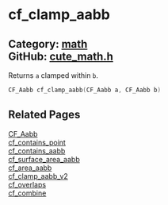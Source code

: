 [//]: # (This file is automatically generated by Cute Framework's docs parser.)
[//]: # (Do not edit this file by hand!)
[//]: # (See: https://github.com/RandyGaul/cute_framework/blob/master/samples/docs_parser.cpp)
[](../header.md ':include')

# cf_clamp_aabb

Category: [math](/api_reference?id=math)  
GitHub: [cute_math.h](https://github.com/RandyGaul/cute_framework/blob/master/include/cute_math.h)  
---

Returns `a` clamped within `b`.

```cpp
CF_Aabb cf_clamp_aabb(CF_Aabb a, CF_Aabb b)
```

## Related Pages

[CF_Aabb](/math/cf_aabb.md)  
[cf_contains_point](/math/cf_contains_point.md)  
[cf_contains_aabb](/math/cf_contains_aabb.md)  
[cf_surface_area_aabb](/math/cf_surface_area_aabb.md)  
[cf_area_aabb](/math/cf_area_aabb.md)  
[cf_clamp_aabb_v2](/math/cf_clamp_aabb_v2.md)  
[cf_overlaps](/math/cf_overlaps.md)  
[cf_combine](/math/cf_combine.md)  
